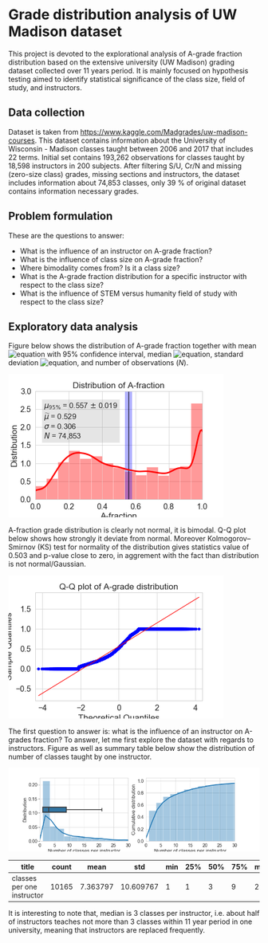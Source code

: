# Grade distribution analysis of UW Madison dataset

This project is devoted to the explorational analysis of A-grade fraction distribution based on the extensive university (UW Madison) grading dataset collected over 11 years period. It is mainly focused on hypothesis testing aimed to identify statistical significance of the class size, field of study, and instructors.

## Data collection

Dataset is taken from https://www.kaggle.com/Madgrades/uw-madison-courses. This dataset contains information about the University of Wisconsin - Madison classes taught between 2006 and 2017 that includes 22 terms. Initial set contains 193,262 observations for classes taught by 18,598 instructors in 200 subjects. After filtering S/U, Cr/N and missing (zero-size class) grades, missing sections and instructors, the dataset includes information about 74,853 classes, only 39 % of original dataset contains information necessary grades.

## Problem formulation

These are the questions to answer:

- What is the influence of an instructor on A-grade fraction?
- What is the influence of class size on A-grade fraction?
- Where bimodality comes from? Is it a class size?
- What is the A-grade fraction distribution for a specific instructor with respect to the class size?
- What is the influence of STEM versus humanity field of study with respect to the class size?
 
 ## Exploratory data analysis
 
Figure below shows the distribution of A-grade fraction together with mean ![equation](https://latex.codecogs.com/gif.latex?$\mu$) with 95% confidence interval, median ![equation](https://latex.codecogs.com/gif.latex?$\widetilde\mu$), standard deviation ![equation](https://latex.codecogs.com/gif.latex?$\sigma$), and number of observations (*N*).
 
![](https://github.com/evgeniya1/Project_Mod3/blob/master/figs/distribution_A.png)

A-fraction grade distribution is clearly not normal, it is bimodal. Q-Q plot below shows how strongly it deviate from normal. Moreover Kolmogorov–Smirnov (KS) test for normality of the distribution gives statistics value of 0.503 and p-value close to zero, in aggrement with the fact than distribution is not normal/Gaussian.

![](https://github.com/evgeniya1/Project_Mod3/blob/master/figs/qqplot.png)

The first question to answer is: what is the influence of an instructor on A-grades fraction? To answer, let me first explore the dataset with regards to instructors. Figure as well as summary table below show the distribution of number of classes taught by one instructor. 

![](https://github.com/evgeniya1/Project_Mod3/blob/master/figs/num_classes_per_instructor.png)

|title|count|	mean|	std|	min|	25%|	50%|	75%|	max|
| --- | --- | --- | --- | --- | --- | --- | --- | --- |
|classes per one instructor	|10165	|7.363797	|10.609767	|1	|1	|3	|9	|239|

It is interesting to note that, median is 3 classes per instructor, i.e. about half of instructors teaches not more than 3 classes within 11 year period in one university, meaning that instructors are replaced frequently.
